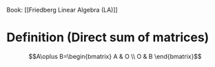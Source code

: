 Book: [[Friedberg Linear Algebra (LA)]]
# Definition (Direct sum of matrices)
$$A\oplus B=\begin{bmatrix}
A & O \\
O & B
\end{bmatrix}$$